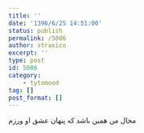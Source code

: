 ```yaml
---
title: ''
date: '1396/6/25 14:51:00'
status: publish
permalink: /5006
author: straxico
excerpt: ''
type: post
id: 5006
category:
    - tytomood
tag: []
post_format: []
---
```

مجال من همین باشد که پنهان عشق او ورزم